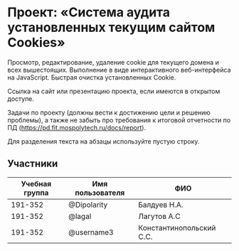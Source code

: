 # Проект: «Система аудита установленных текущим сайтом Cookies»

Просмотр, редактирование, удаление cookie для текущего домена и всех вышестоящих. Выполнение в виде интерактивного веб-интерфейса на JavaScript. 
Быстрая очистка установленных Cookie.

Ссылка на сайт или презентацию проекта, если имеются в открытом доступе.

Задачи по проекту (должны вести к достижению цели и решению проблемы), а также не забыть про требования к итоговой отчетности по ПД (https://pd.fit.mospolytech.ru/docs/report).

Для разделения текста на абзацы используйте пустую строку.

## Участники

| Учебная группа | Имя пользователя | ФИО                      |
|----------------|------------------|--------------------------|
| 191-352        | @Dipolarity      | Балдуев Н.А.             |
| 191-352        | @lagal           | Лагутов А.С              |
| 191-352        | @username3       | Константинопольский С.С. |
